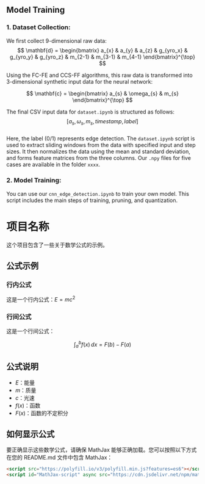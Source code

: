 ## Model Training
### 1. Dataset Collection:
We first collect 9-dimensional raw data:  
$$
\mathbf{d} = \begin{bmatrix}
a_{x} & a_{y} & a_{z} & g_{yro_x} & g_{yro_y} & g_{yro_z} & m_{2-1} & m_{3-1} & m_{4-1}
\end{bmatrix}^{\top}
$$  
<!-- 这里加上的FC-FE and CCS-FF ?-->
Using the FC-FE and CCS-FF algorithms, this raw data is transformed into 3-dimensional synthetic input data for the neural network: 

$$
\mathbf{c} = \begin{bmatrix}
a_{s} & \omega_{s} & m_{s}
\end{bmatrix}^{\top}
$$  

The final CSV input data for `dataset.ipynb` is structured as follows:  
$$[a_{s}, \omega_{s}, m_{s}, timestamp, label]$$  
Here, the label (0/1) represents edge detection. The `dataset.ipynb` script is used to extract sliding windows from the data with specified input and step sizes. It then normalizes the data using the mean and standard deviation, and forms feature matrices from the three columns. Our `.npy` files for five cases are available in the folder `xxxx`.

### 2. Model Training:
You can use our `cnn_edge_detection.ipynb` to train your own model. This script includes the main steps of training, pruning, and quantization. 

# 项目名称

这个项目包含了一些关于数学公式的示例。

## 公式示例

### 行内公式

这是一个行内公式：$E=mc^2$

### 行间公式

这是一个行间公式：

$$
\int_{a}^{b} f(x) \, dx = F(b) - F(a)
$$

## 公式说明

- $E$：能量
- $m$：质量
- $c$：光速
- $f(x)$：函数
- $F(x)$：函数的不定积分

## 如何显示公式

要正确显示这些数学公式，请确保 MathJax 能够正确加载。您可以按照以下方式在您的 README.md 文件中包含 MathJax：

```html
<script src="https://polyfill.io/v3/polyfill.min.js?features=es6"></script>
<script id="MathJax-script" async src="https://cdn.jsdelivr.net/npm/mathjax@3/es5/tex-mml-chtml.js"></script>
